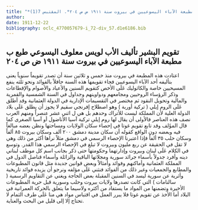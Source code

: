 ```yaml
---
title: "*مخطوطات ومطبوعات : تقويم البشير تأليف الأب لويس معلوف اليسوعي طبع ب مطبعة الآباء اليسوعيين في بيروت سنة ١٩١١ ض ص ٢٠٤*. المقتبس 7(1)"
author: 
date: 1911-12-22
bibliography: oclc_4770057679-i_72-div_57.d1e6186.bib
---
```




##  تقويم البشير   تأليف  الأب لويس معلوف  اليسوعي طبع ب  مطبعة الآباء اليسوعيين  في  بيروت  سنة   ١٩١١  ض  ص  ٢٠٤ 


 اعتادت هذه المطبعة في بيروت منذ  خمس  و  ثلاثين  سنة أن تصدر تقويماً سنوياً يعنى بتأليفه  أحد  الآباء اليسوعيين فجاء تقويمها هذه السنة حافلاً بالفوائد ونحو  ثلثه  ينفع المسيحيين خاصة والكاثوليك عَلَى الأخص كتقويم السنين والأعياد والأصوام والإقطاعات وذكر الرؤساء الروحيين ومجامعهم ودواوينهم وجداول في السنة الشمسية والقمرية والمالية وتحويل النقود ثم مختصر في التقسيمات الإدارية في الدولة العثمانية وقد أطلق عَلَى الروم إيلي ( تركية أوربة ) وهو اصطلاح إفرنجي سقيم لا يجوز أن يطلق عَلَى بلاد الدولة العلية لأن المملكة ليست للأتراك وحدهم بل هي ل  اثني  عشر  عنصراً ومنهم العرب نصف هذه العناصر فالأولى أن يقال لها روم إيلي تركية آسيا الأناضول أو آسيا الصغرى كما قال المؤَلف وقد تابع تقويم غوتا في إحصاء سكان الولايات ومساحتها ونظن بعضه مبالغاً فيه وبعضه دون الواقع كقوله أن سكان مدينة دمشق  ٢٠٠  ألف  وسكان بيروت  ٨٥  ألفاً وسكان حلب  ٣٥  ألفاً فإذا اعتبرنا الإحصاء الرسمي في دمشق مثلاً نراها أكثر من ذلك وهي لا تقل في الحقيقة عن ربع مليون وبيروت لا تبلغ في الإحصاء الرسمي هذا القدر. وتوسع في الكلام عَلَى لبنان وبيروت وإدارتهما وحكومتها حتى ذكر بجانب اسم كل موظف لبناني دينه وأفرد جدولاً بأسماء جرائد   سورية ومجلاتها الباقية والزائلة وأسماء قناصل الدول في المملكة العثمانية وأماكنهم وفوائد وأمثالاً وبعض قوانين جديدة مثل قانون المطبوعات والمطابع والجمعيات وغير ذلك من الفوائد فنثني عَلَى مؤلفه ونرجو أن يزيده فوائد تاريخية وأثرية عن سورية ليسد في السنين المقبلة بعض الحاجة ويغني عن التقاويم الرسمية ( سالنامات ) التي كانت تصدرها ولايات بيروت وحلب وسورية قبل حرية المطبوعات الأخيرة وتضمنها من المواد ما يستفاد من أكثره ولاسيما ما يتعلق بالحركة العمرانية في البلاد أما الأخذ عن تقويم غوتا فلا يبرر العمل في اقتباس مواد هي منا عَلَى   طرف الثمام لا تحتاج إلا إلى قليل من البحث والعناية. 
